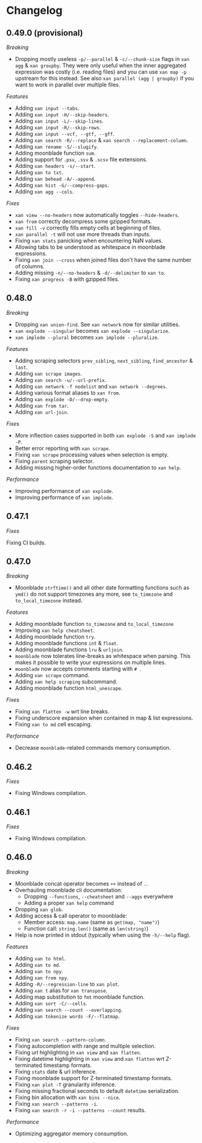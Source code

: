 # Changelog

## 0.49.0 (provisional)

*Breaking*

* Dropping mostly useless `-p/--parallel` & `-c/--chunk-size` flags in `xan agg` & `xan groupby`. They were only useful when the inner aggregated expression was costly (i.e. reading files) and you can use `xan map -p` upstream for this instead. See also `xan parallel (agg | groupby)` if you want to work in parallel over multiple files.

*Features*

* Adding `xan input --tabs`.
* Adding `xan input -H/--skip-headers`.
* Adding `xan input -L/--skip-lines`.
* Adding `xan input -R/--skip-rows`.
* Adding `xan input --vcf, --gtf, --gff`.
* Adding `xan search -R/--replace` & `xan search --replacement-column`.
* Adding `xan rename -S/--slugify`.
* Adding moonblade function `sum`.
* Adding support for `.psv`, `.ssv` & `.scsv` file extensions.
* Adding `xan headers -s/--start`.
* Adding `xan to txt`.
* Adding `xan behead -A/--append`.
* Adding `xan hist -G/--compress-gaps`.
* Adding `xan agg --cols`.

*Fixes*

* `xan view --no-headers` now automatically toggles `--hide-headers`.
* `xan from` correctly decompress some gzipped formats.
* `xan fill -v` correctly fills empty cells at beginning of files.
* `xan parallel -t` will not use more threads than inputs.
* Fixing `xan stats` panicking when encountering NaN values.
* Allowing tabs to be understood as whitespace in moonblade expressions.
* Fixing `xan join --cross` when joined files don't have the same number of columns.
* Adding missing `-n/--no-headers` & `-d/--delimiter` to `xan to`.
* Fixing `xan progress -B` with gzipped files.

## 0.48.0

*Breaking*

* Dropping `xan union-find`. See `xan network` now for similar utilities.
* `xan explode --singular` becomes `xan explode --singularize`.
* `xan implode --plural` becomes `xan implode --pluralize`.

*Features*

* Adding scraping selectors `prev_sibling`, `next_sibling`, `find_ancestor` & `last`.
* Adding `xan scrape images`.
* Adding `xan search -u/--url-prefix`.
* Adding `xan network -f nodelist` and `xan network --degrees`.
* Adding various format aliases to `xan from`.
* Adding `xan explode -D/--drop-empty`.
* Adding `xan from tar`.
* Adding `xan url-join`.

*Fixes*

* More inflection cases supported in both `xan explode -S` and `xan implode -P`.
* Better error reporting with `xan scrape`.
* Fixing `xan scrape` processing values when selection is empty.
* Fixing `parent` scraping selector.
* Adding missing higher-order functions documentation to `xan help`.

*Performance*

* Improving performance of `xan explode`.
* Improving performance of `xan implode`.

## 0.47.1

*Fixes*

Fixing CI builds.

## 0.47.0

*Breaking*

* Moonblade `strftime()` and all other date formatting functions such as `ymd()` do not support timezones any more, see `to_timezone` and `to_local_timezone` instead.

*Features*

* Adding moonblade function `to_timezone` and `to_local_timezone`
* Improving `xan help cheatsheet`.
* Adding moonblade function `try`.
* Adding moonblade functions `int` & `float`.
* Adding moonblade functions `lru` & `urljoin`.
* `moonblade` now tolerates line-breaks as whitespace when parsing. This makes it possible to write your expressions on multiple lines.
* `moonblade` now accepts comments starting with `# `.
* Adding `xan scrape` command.
* Adding `xan help scraping` subcommand.
* Adding moonblade function `html_unescape`.

*Fixes*

* Fixing `xan flatten -w` wrt line breaks.
* Fixing underscore expansion when contained in map & list expressions.
* Fixing `xan to md` cell escaping.

*Performance*

* Decrease `moonblade`-related commands memory consumption.

## 0.46.2

*Fixes*

* Fixing Windows compilation.

## 0.46.1

*Fixes*

* Fixing Windows compilation.

## 0.46.0

*Breaking*

* Moonblade concat operator becomes `++` instead of `.`.
* Overhauling moonblade cli documentation:
  * Dropping `--functions`, `--cheatsheet` and `--aggs` everywhere
  * Adding a proper `xan help` command
* Dropping `xan glob`.
* Adding access & call operator to moonblade:
  * Member access: `map.name` (same as `get(map, "name")`)
  * Function call: `string.len()` (same as `len(string)`)
* Help is now printed in stdout (typically when using the `-h/--help` flag).

*Features*

* Adding `xan to html`.
* Adding `xan to md`.
* Adding `xan to npy`.
* Adding `xan from npy`.
* Adding `-R/--regression-line` to `xan plot`.
* Adding `xan t` alias for `xan transpose`.
* Adding map substitution to `fmt` moonblade function.
* Adding `xan sort -C/--cells`.
* Adding `xan search --count --overlapping`.
* Adding `xan tokenize words -F/--flatmap`.

*Fixes*

* Fixing `xan search --pattern-column`.
* Fixing autocompletion with range and multiple selection.
* Fixing url highlighting in `xan view` and `xan flatten`.
* Fixing datetime highlighting in `xan view` and `xan flatten` wrt Z-terminated timestamp formats.
* Fixing `stats` date & url inference.
* Fixing moonblade support for Z-terminated timestamp formats.
* Fixing `xan plot -T` granularity inference.
* Fixing missing fractional seconds to default `datetime` serialization.
* Fixing bin allocation with `xan bins --nice`.
* Fixing `xan search --patterns -i`.
* Fixing `xan search -r -i --patterns --count` results.

*Performance*

* Optimizing aggregator memory consumption.
